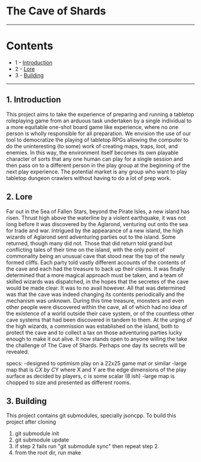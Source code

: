 # The Cave of Shards

---

# Contents
- 1 - [Introduction](#1-introduction)
- 2 - [Lore](#2-lore)
- 3 - [Building](#3-building)

---

## 1. Introduction
This project aims to take the experience of preparing and running a tabletop
roleplaying game from an arduous task undertaken by a single individual to a
more equitable one-shot board game like experience, where no one person is wholly
responsible for all preparation. We envision the use of our tool to democratize
the playing of tabletop RPGs allowing the computer to do the uninteresting (to some)
work of creating maps, traps, loot, and enemies. In this way, the environment
itself becomes its own playable character of sorts that any one human can play
for a single session and then pass on to a different person in the play group
at the beginning of the next play experience. The potential market is any group who
want to play tabletop dungeon crawlers without having to do a lot of prep work.


## 2. Lore
Far out in the Sea of Fallen Stars, beyond the Pirate Isles, a new island has risen.
Thrust high above the waterline by a violent earthquake, it  was not long before
it was discovered by the Aglarond, venturing out onto the sea for trade and war.
Intrigued by the appearance of a new island, the high wizards of Aglarond sent
adventuring parties out to the island. Some returned, though many did not.
Those that did return told grand but conflicting tales of their time on the
island, with the only point of commonality being an unusual cave that stood
near the top of the newly formed cliffs. Each party told vastly different
accounts of the contents of the cave and each had the treasure to back up their
claims. It was finally determined that a more magical approach must be taken,
and a team of skilled wizards was dispatched, in the hopes that the secretes of
the cave would be made clear. It was to no avail however. All that was determined
was that the cave was indeed changing its contents periodically and the
mechanism was unknown. During this time treasure, monsters and even other
people were discovered within the cave, all of which had no idea of the
existence of a world outside their cave system, or of the countless other cave
systems that had been discovered in tandem to them. At the urging of the high
wizards, a commission was established on the island, both to protect the cave
and to collect a tax on those adventuring parties lucky enough to make it out
alive. It now stands open to anyone willing the take the challenge of
The Cave of Shards. Perhaps one day its secrets will be revealed.

specs:
-designed to optimism play on a 22x25 game mat or similar
-large map that is C*X by C*Y where X and Y are the edge dimensions of the play surface
as decided by players, c is some scalar (8 ish)
-large map is chopped to size and presented as different rooms.

## 3. Building

This project contains git submodules, specially jsoncpp.
To build this project after cloning
1. git submodule init   
2. git submodule update
3. if step 2 fails run "git submodule sync" then repeat step 2.
4. from the root dir, run make

